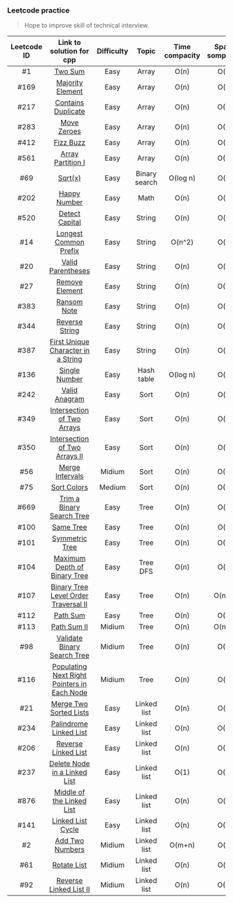 ### Leetcode practice
> Hope to improve skill of technical interview.

|Leetcode ID|Link to solution for cpp|Difficulty|Topic|Time compacity|Space sompacity|
|:---------:|:----------------------:|:--------:|:----:|:-----------:|:-------------:|
|#1|[Two Sum](https://github.com/Sinyu104/Leetcode-practice/tree/master/0001-two_sum/solution.cpp)|Easy|Array|O(n)|O(n)|
|#169|[Majority Element](https://github.com/Sinyu104/Leetcode-practice/tree/master/0169-Majority_Element)|Easy|Array|O(n)|O(n)|
|#217|[Contains Duplicate](https://github.com/Sinyu104/Leetcode-practice/tree/master/0217-Contains_Duplicate)|Easy|Array|O(n)|O(1)|
|#283|[Move Zeroes](https://github.com/Sinyu104/Leetcode-practice/tree/master/0283-Move_Zeroes)|Easy|Array|O(n)|O(1)|
|#412|[Fizz Buzz](https://github.com/Sinyu104/Leetcode-practice/tree/master/0412-Fizz_Buzz)|Easy|Array|O(n)|O(n)|
|#561|[Array Partition I](https://github.com/Sinyu104/Leetcode-practice/tree/master/0561-Array_Partition_I)|Easy|Array|O(n)|O(1)|
|#69|[Sqrt(x)](https://github.com/Sinyu104/Leetcode-practice/blob/master/0069-sqrt(x)/solution.cpp)|Easy|Binary search|O(log n)|O(n)|
|#202|[Happy Number](https://github.com/Sinyu104/Leetcode-practice/tree/master/0202-Happy_Number)|Easy|Math|O(n)|O(n)|
|#520|[Detect Capital](https://github.com/Sinyu104/Leetcode-practice/tree/master/520-Detect_Capital)|Easy|String|O(n)|O(n)|
|#14|[Longest Common Prefix](https://github.com/Sinyu104/Leetcode-practice/tree/master/0014-Longest_Common_Prefix)|Easy|String|O(n^2)|O(n)|
|#20|[Valid Parentheses](https://github.com/Sinyu104/Leetcode-practice/tree/master/0020-Valid_Parentheses)|Easy|String|O(n)|O(n)|
|#27|[Remove Element](https://github.com/Sinyu104/Leetcode-practice/tree/master/0027-Remove_Element)|Easy|String|O(n)|O(1)|
|#383|[Ransom Note](https://github.com/Sinyu104/Leetcode-practice/tree/master/0383-Ransom_Note)|Easy|String|O(n)|O(n)|
|#344|[Reverse String](https://github.com/Sinyu104/Leetcode-practice/tree/master/0344-Reverse_String)|Easy|String|O(n)|O(1)|
|#387|[First Unique Character in a String](https://github.com/Sinyu104/Leetcode-practice/tree/master/0387-First_Unique_Character_in_a_String)|Easy|String|O(n)|O(n)|
|#136|[Single Number](https://github.com/Sinyu104/Leetcode-practice/blob/master/0136-Single_Number/solution.cpp)|Easy|Hash table|O(log n)|O(n)|
|#242|[Valid Anagram](https://github.com/Sinyu104/Leetcode-practice/tree/master/0242-Valid_Anagram)|Easy|Sort|O(n)|O(n)|
|#349|[Intersection of Two Arrays](https://github.com/Sinyu104/Leetcode-practice/tree/master/0349-Intersection_of_Two_Arrays)|Easy|Sort|O(n)|O(n)|
|#350|[Intersection of Two Arrays II](https://github.com/Sinyu104/Leetcode-practice/tree/master/0350-Intersection_of_Two_Arrays_II)|Easy|Sort|O(n)|O(n)|
|#56|[Merge Intervals](https://github.com/Sinyu104/Leetcode-practice/tree/master/0056-Merge_Intervals)|Midium|Sort|O(n)|O(1)|
|#75|[Sort Colors](https://github.com/Sinyu104/Leetcode-practice/tree/master/0075-Sort_Colors)|Medium|Sort|O(n)|O(1)|
|#669|[Trim a Binary Search Tree](https://github.com/Sinyu104/Leetcode-practice/tree/master/0669-Trim_a_Binary_Search_Tree)|Easy|Tree|O(n)|O(n)|
|#100|[Same Tree](https://github.com/Sinyu104/Leetcode-practice/tree/master/0100-Same_Tree)|Easy|Tree|O(n)|O(n)|
|#101|[Symmetric Tree](https://github.com/Sinyu104/Leetcode-practice/tree/master/0101-Symmetric_Tree)|Easy|Tree|O(n)|O(1)|
|#104|[Maximum Depth of Binary Tree](https://github.com/Sinyu104/Leetcode-practice/tree/master/0104-Maximum_Depth_of_Binary_Tree)|Easy|Tree DFS|O(n)|O(n)|
|#107|[Binary Tree Level Order Traversal II](https://github.com/Sinyu104/Leetcode-practice/tree/master/0107-Binary_Tree_Level_Order_Traversal_II)|Easy|Tree|O(n)|O(n^2)|
|#112|[Path Sum](https://github.com/Sinyu104/Leetcode-practice/tree/master/0112-Path_Sum)|Easy|Tree|O(n)|O(1)|
|#113|[Path Sum II](https://github.com/Sinyu104/Leetcode-practice/tree/master/0113-Path_Sum_II)|Midium|Tree|O(n)|O(n^2)|
|#98|[Validate Binary Search Tree](https://github.com/Sinyu104/Leetcode-practice/tree/master/0098-Validate_Binary_Search_Tree)|Midium|Tree|O(n)|O(1)|
|#116|[Populating Next Right Pointers in Each Node](https://github.com/Sinyu104/Leetcode-practice/blob/master/0116-Populating_Next_Right_Pointers_in_Each_Node/solution1.cpp)|Midium|Tree|O(n)|O(n)|
|#21|[Merge Two Sorted Lists](https://github.com/Sinyu104/Leetcode-practice/tree/master/0021-Merge_Two_Sorted_Lists)|Easy|Linked list|O(n)|O(n)|
|#234|[Palindrome Linked List](https://github.com/Sinyu104/Leetcode-practice/tree/master/0234-Palindrome_Linked_List)|Easy|Linked list|O(n)|O(1)|
|#206|[Reverse Linked List](https://github.com/Sinyu104/Leetcode-practice/tree/master/0206-Reverse_Linked_List)|Easy|Linked list|O(n)|O(1)|
|#237|[Delete Node in a Linked List](https://github.com/Sinyu104/Leetcode-practice/tree/master/0237-Delete_Node_in_a_Linked_List)|Easy|Linked list|O(1)|O(1)|
|#876|[Middle of the Linked List](https://github.com/Sinyu104/Leetcode-practice/tree/master/0876-Middle_of_the_Linked_List)|Easy|Linked list|O(n)|O(n)|
|#141|[Linked List Cycle](https://github.com/Sinyu104/Leetcode-practice/tree/master/0141-Linked_List_Cycle)|Easy|Linked list|O(n)|O(1)|
|#2|[Add Two Numbers](https://github.com/Sinyu104/Leetcode-practice/tree/master/0002-Add_Two_Numbers)|Midium|Linked list|O(m+n)|O(n)|
|#61|[Rotate List](https://github.com/Sinyu104/Leetcode-practice/tree/master/0061-Rotate_List)|Midium|Linked list|O(n)|O(n)|
|#92|[Reverse Linked List II](https://github.com/Sinyu104/Leetcode-practice/tree/master/0092-Reverse_Linked_List_II)|Midium|Linked list|O(n)|O(1)|

